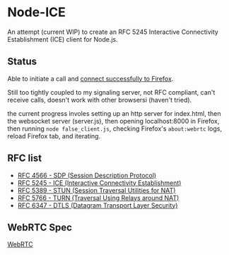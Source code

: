# Node-ICE

An attempt (current WIP) to create an RFC 5245 Interactive Connectivity
Establishment (ICE) client for Node.js.

## Status

Able to initiate a call and
[connect successfully to Firefox](https://twitter.com/LostOracle/status/672532399138324480).

Still too tightly coupled to my signaling server, not RFC compliant, can't
receive calls, doesn't work with other browsersi (haven't tried).

the current progress involes setting up an http server for index.html, then
the websocket server (server.js), then opening localhost:8000 in Firefox,
then running `node false_client.js`, checking Firefox's `about:webrtc` logs,
reload Firefox tab, and iterating.

## RFC list

* [RFC 4566 - SDP (Session Description Protocol)](https://tools.ietf.org/html/rfc4566)
* [RFC 5245 - ICE (Interactive Connectivity Establishment)](https://tools.ietf.org/html/rfc5245)
* [RFC 5389 - STUN (Session Traversal Utilities for NAT)](https://tools.ietf.org/html/rfc5389)
* [RFC 5766 - TURN (Traversal Using Relays around NAT)](https://tools.ietf.org/html/rfc5766)
* [RFC 6347 - DTLS (Datagram Transport Layer Security)](https://tools.ietf.org/html/rfc6347)

## WebRTC Spec

[WebRTC](https://w3c.github.io/webrtc-pc/)

